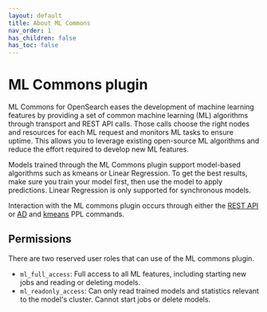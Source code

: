 ```yaml
---
layout: default
title: About ML Commons 
nav_order: 1
has_children: false
has_toc: false
---
```


# ML Commons plugin

ML Commons for OpenSearch eases the development of machine learning features by providing a set of common machine learning (ML) algorithms through transport and REST API calls. Those calls choose the right nodes and resources for each ML request and monitors ML tasks to ensure uptime. This allows you to leverage existing open-source ML algorithms and reduce the effort required to develop new ML features. 

Models trained through the ML Commons plugin support model-based algorithms such as kmeans or Linear Regression. To get the best results, make sure you train your model first, then use the model to apply predictions. Linear Regression is only supported for synchronous models.


Interaction with the ML commons plugin occurs through either the [REST API]({{site.url}}{{site.baseurl}}/ml-commons-plugin/api) or [AD]({{site.url}}{{site.baseurl}}/ppl/commands#ad) and [kmeans]({{site.url}}{{site.baseurl}}/observability-plugin/ppl/commands#kmeans) PPL commands.

## Permissions

There are two reserved user roles that can use of the ML commons plugin. 

- `ml_full_access`: Full access to all ML features, including starting new jobs and reading or deleting models.
- `ml_readonly_access`: Can only read trained models and statistics relevant to the model's cluster. Cannot start jobs or delete models.









